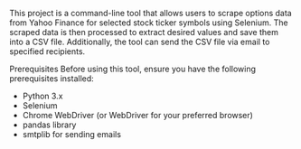 This project is a command-line tool that allows users to scrape options data from Yahoo Finance for selected stock ticker symbols using Selenium. The scraped data is then processed to extract desired values and save them into a CSV file. Additionally, the tool can send the CSV file via email to specified recipients.

Prerequisites
Before using this tool, ensure you have the following prerequisites installed:                                                                                                                                                                                                                                                                                

- Python 3.x
- Selenium
- Chrome WebDriver (or WebDriver for your preferred browser)
- pandas library
- smtplib for sending emails

